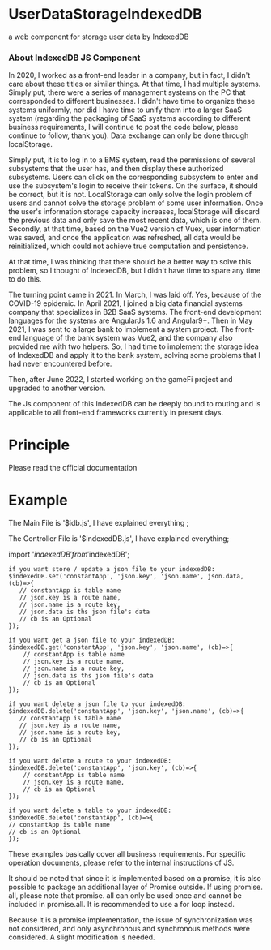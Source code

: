 # UserDataStorageIndexedDB
a web component for storage user data by IndexedDB

### About IndexedDB JS Component
In 2020, I worked as a front-end leader in a company, but in fact, I didn't care about these titles or similar things. At that time, I had multiple systems. Simply put, there were a series of management systems on the PC that corresponded to different businesses. I didn't have time to organize these systems uniformly, nor did I have time to unify them into a larger SaaS system (regarding the packaging of SaaS systems according to different business requirements, I will continue to post the code below, please continue to follow, thank you). Data exchange can only be done through localStorage.

Simply put, it is to log in to a BMS system, read the permissions of several subsystems that the user has, and then display these authorized subsystems. Users can click on the corresponding subsystem to enter and use the subsystem's login to receive their tokens. On the surface, it should be correct, but it is not. LocalStorage can only solve the login problem of users and cannot solve the storage problem of some user information. Once the user's information storage capacity increases, localStorage will discard the previous data and only save the most recent data, which is one of them. Secondly, at that time, based on the Vue2 version of Vuex, user information was saved, and once the application was refreshed, all data would be reinitialized, which could not achieve true computation and persistence.

At that time, I was thinking that there should be a better way to solve this problem, so I thought of IndexedDB, but I didn't have time to spare any time to do this.

The turning point came in 2021. In March, I was laid off. Yes, because of the COVID-19 epidemic. In April 2021, I joined a big data financial systems company that specializes in B2B SaaS systems. The front-end development languages for the systems are AngularJs 1.6 and Angular9+. Then in May 2021, I was sent to a large bank to implement a system project. The front-end language of the bank system was Vue2, and the company also provided me with two helpers. So, I had time to implement the storage idea of IndexedDB and apply it to the bank system, solving some problems that I had never encountered before.

Then, after June 2022, I started working on the gameFi project and upgraded to another version.

The Js component of this IndexedDB can be deeply bound to routing and is applicable to all front-end frameworks currently in present days.

# Principle

Please read the official documentation

# Example
The Main File is '$idb.js', I have explained everything ;
 
The Controller File is '$indexedDB.js', I have explained everything;

import '$indexedDB' from '$indexedDB';

    if you want store / update a json file to your indexedDB:
    $indexedDB.set('constantApp', 'json.key', 'json.name', json.data, (cb)=>{
       // constantApp is table name
       // json.key is a route name,
       // json.name is a route key,
       // json.data is ths json file's data
       // cb is an Optional 
    });

    if you want get a json file to your indexedDB:
    $indexedDB.get('constantApp', 'json.key', 'json.name', (cb)=>{
        // constantApp is table name
        // json.key is a route name,
        // json.name is a route key,
        // json.data is ths json file's data
        // cb is an Optional
    });

    if you want delete a json file to your indexedDB:
    $indexedDB.delete('constantApp', 'json.key', 'json.name', (cb)=>{
       // constantApp is table name
       // json.key is a route name,
       // json.name is a route key,
       // cb is an Optional 
    });

    if you want delete a route to your indexedDB:
    $indexedDB.delete('constantApp', 'json.key', (cb)=>{
        // constantApp is table name
        // json.key is a route name,
        // cb is an Optional
    });

    if you want delete a table to your indexedDB:
    $indexedDB.delete('constantApp', (cb)=>{
    // constantApp is table name
    // cb is an Optional
    });


These examples basically cover all business requirements. For specific operation documents, please refer to the internal instructions of JS.

It should be noted that since it is implemented based on a promise, it is also possible to package an additional layer of Promise outside. If using promise. all, please note that promise. all can only be used once and cannot be included in promise.all. It is recommended to use a for loop instead.

Because it is a promise implementation, the issue of synchronization was not considered, and only asynchronous and synchronous methods were considered. A slight modification is needed.




